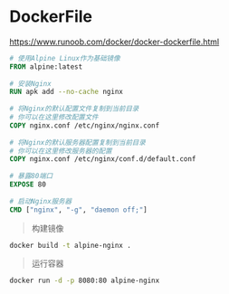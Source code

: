 # DockerFile

https://www.runoob.com/docker/docker-dockerfile.html

``` dockerfile
# 使用Alpine Linux作为基础镜像
FROM alpine:latest
 
# 安装Nginx
RUN apk add --no-cache nginx
 
# 将Nginx的默认配置文件复制到当前目录
# 你可以在这里修改配置文件
COPY nginx.conf /etc/nginx/nginx.conf
 
# 将Nginx的默认服务器配置复制到当前目录
# 你可以在这里修改服务器的配置
COPY nginx.conf /etc/nginx/conf.d/default.conf
 
# 暴露80端口
EXPOSE 80
 
# 启动Nginx服务器
CMD ["nginx", "-g", "daemon off;"]
```
> 构建镜像

``` bash
docker build -t alpine-nginx .
```
> 运行容器

``` bash
docker run -d -p 8080:80 alpine-nginx
```
